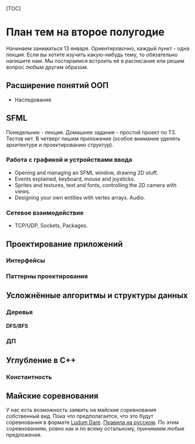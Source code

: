 [TOC]

#	План тем на второе полугодие

Начинаем заниматься 13 января.
Ориентировочно, каждый пункт - одна лекция.
Если вы хотите изучить какую-нибудь тему, то обязательно напишите нам. Мы постараемся встроить её в расписание или решим вопрос любым другим образом.
##	Расширение понятий ООП
-	Наследование

##	SFML

Понедельник - лекция. Домашнее задание - простой проект по ТЗ. Тестов нет. В четверг пишем приложение (особое внимание уделять архитектуре и проектированию структур).
###	Работа с графикой и устройствами ввода
-	Opening and managing an SFML window, drawing 2D stuff.
-	Events explained, keyboard, mouse and joysticks.	
-	Sprites and textures, text and fonts, controlling the 2D camera with views.
-	Designing your own entities with vertex arrays. Audio.
###	Сетевое взаимодействие
-	TCP/UDP, Sockets, Packages.
	
##	Проектирование приложений
### Интерфейсы 
### Паттерны проектирования

##	Усложнённые алгоритмы и структуры данных
###	Деревья
#### DFS/BFS
###	ДП

##	Углубление в С++
###	Константность

##	Майские соревнования

У нас есть возможность заявить на майские соревнования собственный вид. Пока что предполагается, что это будут соревнования в формате [Ludum Dare](https://ldjam.com/). [Правила на русском](https://habr.com/post/316768/). По этим соревнованиям, ровно как и по всему остальному, принимаем любые предложения.